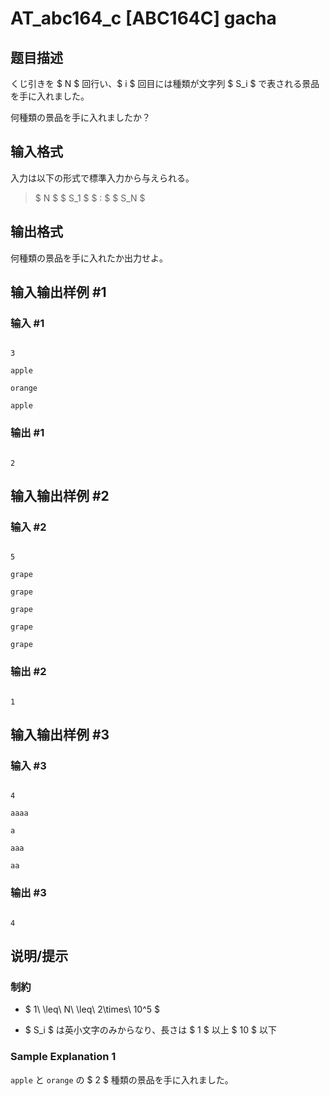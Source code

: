 # AT_abc164_c [ABC164C] gacha

## 题目描述

[problemUrl]: https://atcoder.jp/contests/abc164/tasks/abc164_c

くじ引きを $ N $ 回行い、$ i $ 回目には種類が文字列 $ S_i $ で表される景品を手に入れました。

何種類の景品を手に入れましたか？

## 输入格式

入力は以下の形式で標準入力から与えられる。

> $ N $ $ S_1 $ $ : $ $ S_N $

## 输出格式

何種類の景品を手に入れたか出力せよ。

## 输入输出样例 #1

### 输入 #1

```
3
apple
orange
apple
```

### 输出 #1

```
2
```

## 输入输出样例 #2

### 输入 #2

```
5
grape
grape
grape
grape
grape
```

### 输出 #2

```
1
```

## 输入输出样例 #3

### 输入 #3

```
4
aaaa
a
aaa
aa
```

### 输出 #3

```
4
```

## 说明/提示

### 制約

- $ 1\ \leq\ N\ \leq\ 2\times\ 10^5 $
- $ S_i $ は英小文字のみからなり、長さは $ 1 $ 以上 $ 10 $ 以下

### Sample Explanation 1

`apple` と `orange` の $ 2 $ 種類の景品を手に入れました。